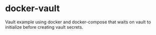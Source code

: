 # docker-vault

Vault example using docker and docker-compose that waits on vault to initialize before creating vault secrets.
